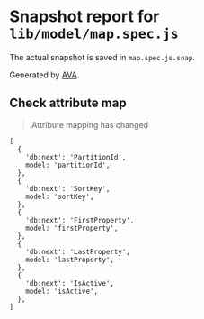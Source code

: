 # Snapshot report for `lib/model/map.spec.js`

The actual snapshot is saved in `map.spec.js.snap`.

Generated by [AVA](https://avajs.dev).

## Check attribute map

> Attribute mapping has changed

    [
      {
        'db:next': 'PartitionId',
        model: 'partitionId',
      },
      {
        'db:next': 'SortKey',
        model: 'sortKey',
      },
      {
        'db:next': 'FirstProperty',
        model: 'firstProperty',
      },
      {
        'db:next': 'LastProperty',
        model: 'lastProperty',
      },
      {
        'db:next': 'IsActive',
        model: 'isActive',
      },
    ]
